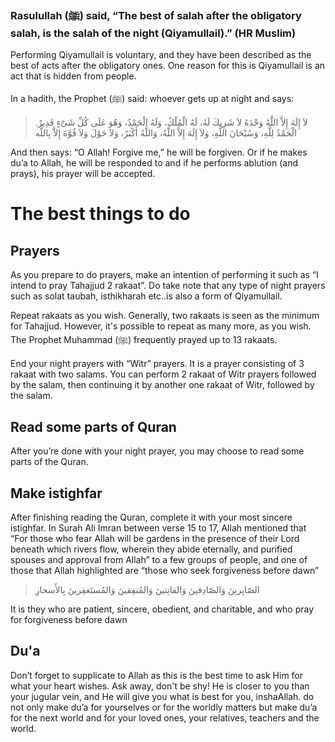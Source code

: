 ### **Rasulullah (ﷺ) said, “The best of salah after the obligatory salah, is the salah of the night (Qiyamullail).” (HR Muslim)**

Performing Qiyamullail is voluntary, and they have been described as the best of acts after the obligatory ones. One reason for this is Qiyamullail is an act that is hidden from people.

In a hadith, the Prophet (ﷺ) said: whoever gets up at night and says:
> لاَ إِلَهَ إِلاَّ اللَّهُ وَحْدَهُ لاَ شَرِيكَ لَهُ، لَهُ الْمُلْكُ، وَلَهُ الْحَمْدُ، وَهُوَ عَلَى كُلِّ شَىْءٍ قَدِيرٌ‏.‏ الْحَمْدُ لِلَّهِ، وَسُبْحَانَ اللَّهِ، وَلاَ إِلَهَ إِلاَّ اللَّهُ، وَاللَّهُ أَكْبَرُ، وَلاَ حَوْلَ وَلاَ قُوَّةَ إِلاَّ بِاللَّه 

And then says: “O Allah! Forgive me,” he will be forgiven. Or if he makes du’a to Allah, he will be responded to and if he performs ablution (and prays), his prayer will be accepted. 


# **The best things to do** 
## Prayers

As you prepare to do prayers, make an intention of performing it such as “I intend to pray Tahajjud 2 rakaat”. Do take note that any type of night prayers such as solat taubah, isthikharah etc..is also a form of Qiyamullail.

Repeat rakaats as you wish. Generally, two rakaats is seen as the minimum for Tahajjud. However, it's possible to repeat as many more, as you wish. The Prophet Muhammad (ﷺ) frequently prayed up to 13 rakaats.

End your night prayers with “Witr” prayers. It is a prayer consisting of 3 rakaat with two salams. You can perform 2 rakaat of Witr prayers followed by the salam, then continuing it by another one rakaat of Witr, followed by the salam.

## Read some parts of Quran
 After you’re done with your night prayer, you may choose to read some parts of the Quran.
 
## Make istighfar
After finishing reading the Quran, complete it with your most sincere istighfar. In Surah Ali Imran between verse 15 to 17, Allah mentioned that “For those who fear Allah will be gardens in the presence of their Lord beneath which rivers flow, wherein they abide eternally, and purified spouses and approval from Allah” to a few groups of people, and one of those that Allah highlighted are “those who seek forgiveness before dawn”

> الصّابِرينَ وَالصّادِقينَ وَالقانِتينَ وَالمُنفِقينَ وَالمُستَغفِرينَ بِالأَسحارِ



It is they who are patient, sincere, obedient, and charitable, and who pray for forgiveness before dawn



## Du'a

Don’t forget to supplicate to Allah as this is the best time to ask Him for what your heart wishes. Ask away, don't be shy! He is closer to you than your jugular vein, and He will give you what is best for you, inshaAllah.
do not only make du’a for yourselves or for the worldly matters but make du’a for the next world and for your loved ones, your relatives, teachers and the world. 


